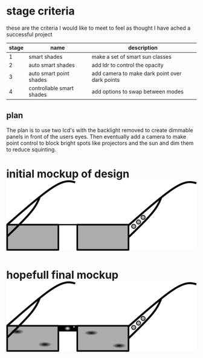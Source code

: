 # stage criteria

these are the criteria I would like to meet to feel as thought I have ached a successful project

stage | name                      | description
----- | ------------------------- | ----------------------------------------------
1     | smart shades              | make a set of smart sun classes
2     | auto smart shades         | add ldr to control the opacity
3     | auto smart point shades   | add camera to make dark point over dark points
4     | controllable smart shades | add options to swap between modes

## plan

The plan is to use two lcd's with the backlight removed to create dimmable panels in front of the users eyes. Then eventually add a camera to make point control to block bright spots like projectors and the sun and dim them to reduce squinting.

# initial mockup of design ![inital mockup image](initial_design.svg)

# hopefull final mockup ![final mockup design image](final_design_plan.svg)
